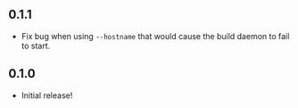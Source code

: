 ## 0.1.1

- Fix bug when using `--hostname` that would cause the build daemon to fail to
start.

## 0.1.0

- Initial release!
